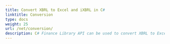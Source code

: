 ```yaml
---
title: Convert XBRL to Excel and iXBRL in C#
linktitle: Conversion
type: docs
weight: 25
url: /net/conversion/
description: C# Finance Library API can be used to convert XBRL to Excel XLSX and iXBRL formats.
---
```



